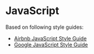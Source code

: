 # JavaScript

Based on following style guides:

-   [Airbnb JavaScript Style Guide](https://github.com/airbnb/javascript)
-   [Google JavaScript Style Guide](https://google.github.io/styleguide/jsguide.html)
